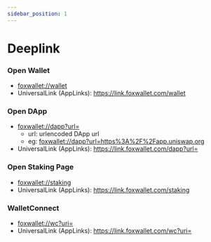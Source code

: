 ```yaml
---
sidebar_position: 1
---
```


# Deeplink

### Open Wallet
* [foxwallet://wallet](foxwallet://wallet)
* UniversalLink (AppLinks): https://link.foxwallet.com/wallet

### Open DApp
* [foxwallet://dapp?url=](foxwallet://dapp?url=)
    * url: urlencoded DApp url
    * eg: [foxwallet://dapp?url=https%3A%2F%2Fapp.uniswap.org](foxwallet://dapp?url=https%3A%2F%2Fapp.uniswap.org)
* UniversalLink (AppLinks): https://link.foxwallet.com/dapp?url=

### Open Staking Page
* [foxwallet://staking](foxwallet://staking)
* UniversalLink (AppLinks): https://link.foxwallet.com/staking

### WalletConnect
* [foxwallet://wc?uri=](foxwallet://wc?uri=)
* UniversalLink (AppLinks): https://link.foxwallet.com/wc?uri=